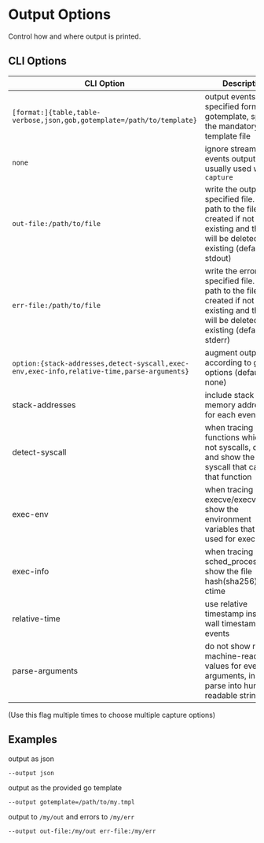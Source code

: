 # Output Options

Control how and where output is printed.

## CLI Options

CLI Option | Description
--- | ---
`[format:]{table,table-verbose,json,gob,gotemplate=/path/to/template}` | output events in the specified format. for gotemplate, specify the mandatory template file
`none` | ignore stream of events output, usually used with `--capture`
`out-file:/path/to/file` | write the output to a specified file. the path to the file will be created if not existing and the file will be deleted if existing (default: stdout)
`err-file:/path/to/file` | write the errors to a specified file. the path to the file will be created if not existing and the file will be deleted if existing (default: stderr)
`option:{stack-addresses,detect-syscall,exec-env,exec-info,relative-time,parse-arguments}` | augment output according to given options (default: none)
  stack-addresses | include stack memory addresses for each event
  detect-syscall | when tracing kernel functions which are not syscalls, detect and show the original syscall that called that function
  exec-env | when tracing execve/execveat, show the environment variables that were used for execution
exec-info | when tracing sched_process_exec, show the file hash(sha256) and ctime
relative-time | use relative timestamp instead of wall timestamp for events
parse-arguments | do not show raw machine-readable values for event arguments, instead parse into human readable strings



(Use this flag multiple times to choose multiple capture options)

## Examples

output as json

```
--output json
```

output as the provided go template

```
--output gotemplate=/path/to/my.tmpl
```

output to `/my/out` and errors to `/my/err`

```
--output out-file:/my/out err-file:/my/err
```
